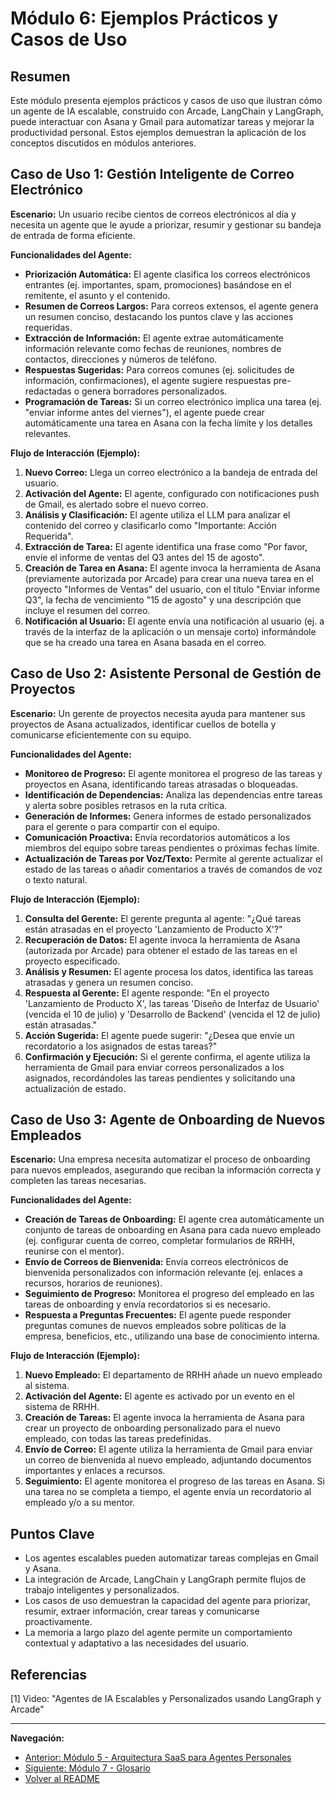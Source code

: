 # Módulo 6: Ejemplos Prácticos y Casos de Uso

## Resumen

Este módulo presenta ejemplos prácticos y casos de uso que ilustran cómo un agente de IA escalable, construido con Arcade, LangChain y LangGraph, puede interactuar con Asana y Gmail para automatizar tareas y mejorar la productividad personal. Estos ejemplos demuestran la aplicación de los conceptos discutidos en módulos anteriores.

## Caso de Uso 1: Gestión Inteligente de Correo Electrónico

**Escenario:** Un usuario recibe cientos de correos electrónicos al día y necesita un agente que le ayude a priorizar, resumir y gestionar su bandeja de entrada de forma eficiente.

**Funcionalidades del Agente:**

*   **Priorización Automática:** El agente clasifica los correos electrónicos entrantes (ej. importantes, spam, promociones) basándose en el remitente, el asunto y el contenido.
*   **Resumen de Correos Largos:** Para correos extensos, el agente genera un resumen conciso, destacando los puntos clave y las acciones requeridas.
*   **Extracción de Información:** El agente extrae automáticamente información relevante como fechas de reuniones, nombres de contactos, direcciones y números de teléfono.
*   **Respuestas Sugeridas:** Para correos comunes (ej. solicitudes de información, confirmaciones), el agente sugiere respuestas pre-redactadas o genera borradores personalizados.
*   **Programación de Tareas:** Si un correo electrónico implica una tarea (ej. "enviar informe antes del viernes"), el agente puede crear automáticamente una tarea en Asana con la fecha límite y los detalles relevantes.

**Flujo de Interacción (Ejemplo):**

1.  **Nuevo Correo:** Llega un correo electrónico a la bandeja de entrada del usuario.
2.  **Activación del Agente:** El agente, configurado con notificaciones push de Gmail, es alertado sobre el nuevo correo.
3.  **Análisis y Clasificación:** El agente utiliza el LLM para analizar el contenido del correo y clasificarlo como "Importante: Acción Requerida".
4.  **Extracción de Tarea:** El agente identifica una frase como "Por favor, envíe el informe de ventas del Q3 antes del 15 de agosto".
5.  **Creación de Tarea en Asana:** El agente invoca la herramienta de Asana (previamente autorizada por Arcade) para crear una nueva tarea en el proyecto "Informes de Ventas" del usuario, con el título "Enviar informe Q3", la fecha de vencimiento "15 de agosto" y una descripción que incluye el resumen del correo.
6.  **Notificación al Usuario:** El agente envía una notificación al usuario (ej. a través de la interfaz de la aplicación o un mensaje corto) informándole que se ha creado una tarea en Asana basada en el correo.

## Caso de Uso 2: Asistente Personal de Gestión de Proyectos

**Escenario:** Un gerente de proyectos necesita ayuda para mantener sus proyectos de Asana actualizados, identificar cuellos de botella y comunicarse eficientemente con su equipo.

**Funcionalidades del Agente:**

*   **Monitoreo de Progreso:** El agente monitorea el progreso de las tareas y proyectos en Asana, identificando tareas atrasadas o bloqueadas.
*   **Identificación de Dependencias:** Analiza las dependencias entre tareas y alerta sobre posibles retrasos en la ruta crítica.
*   **Generación de Informes:** Genera informes de estado personalizados para el gerente o para compartir con el equipo.
*   **Comunicación Proactiva:** Envía recordatorios automáticos a los miembros del equipo sobre tareas pendientes o próximas fechas límite.
*   **Actualización de Tareas por Voz/Texto:** Permite al gerente actualizar el estado de las tareas o añadir comentarios a través de comandos de voz o texto natural.

**Flujo de Interacción (Ejemplo):**

1.  **Consulta del Gerente:** El gerente pregunta al agente: "¿Qué tareas están atrasadas en el proyecto 'Lanzamiento de Producto X'?"
2.  **Recuperación de Datos:** El agente invoca la herramienta de Asana (autorizada por Arcade) para obtener el estado de las tareas en el proyecto especificado.
3.  **Análisis y Resumen:** El agente procesa los datos, identifica las tareas atrasadas y genera un resumen conciso.
4.  **Respuesta al Gerente:** El agente responde: "En el proyecto 'Lanzamiento de Producto X', las tareas 'Diseño de Interfaz de Usuario' (vencida el 10 de julio) y 'Desarrollo de Backend' (vencida el 12 de julio) están atrasadas."
5.  **Acción Sugerida:** El agente puede sugerir: "¿Desea que envíe un recordatorio a los asignados de estas tareas?"
6.  **Confirmación y Ejecución:** Si el gerente confirma, el agente utiliza la herramienta de Gmail para enviar correos personalizados a los asignados, recordándoles las tareas pendientes y solicitando una actualización de estado.

## Caso de Uso 3: Agente de Onboarding de Nuevos Empleados

**Escenario:** Una empresa necesita automatizar el proceso de onboarding para nuevos empleados, asegurando que reciban la información correcta y completen las tareas necesarias.

**Funcionalidades del Agente:**

*   **Creación de Tareas de Onboarding:** El agente crea automáticamente un conjunto de tareas de onboarding en Asana para cada nuevo empleado (ej. configurar cuenta de correo, completar formularios de RRHH, reunirse con el mentor).
*   **Envío de Correos de Bienvenida:** Envía correos electrónicos de bienvenida personalizados con información relevante (ej. enlaces a recursos, horarios de reuniones).
*   **Seguimiento de Progreso:** Monitorea el progreso del empleado en las tareas de onboarding y envía recordatorios si es necesario.
*   **Respuesta a Preguntas Frecuentes:** El agente puede responder preguntas comunes de nuevos empleados sobre políticas de la empresa, beneficios, etc., utilizando una base de conocimiento interna.

**Flujo de Interacción (Ejemplo):**

1.  **Nuevo Empleado:** El departamento de RRHH añade un nuevo empleado al sistema.
2.  **Activación del Agente:** El agente es activado por un evento en el sistema de RRHH.
3.  **Creación de Tareas:** El agente invoca la herramienta de Asana para crear un proyecto de onboarding personalizado para el nuevo empleado, con todas las tareas predefinidas.
4.  **Envío de Correo:** El agente utiliza la herramienta de Gmail para enviar un correo de bienvenida al nuevo empleado, adjuntando documentos importantes y enlaces a recursos.
5.  **Seguimiento:** El agente monitorea el progreso de las tareas en Asana. Si una tarea no se completa a tiempo, el agente envía un recordatorio al empleado y/o a su mentor.

## Puntos Clave

- Los agentes escalables pueden automatizar tareas complejas en Gmail y Asana.
- La integración de Arcade, LangChain y LangGraph permite flujos de trabajo inteligentes y personalizados.
- Los casos de uso demuestran la capacidad del agente para priorizar, resumir, extraer información, crear tareas y comunicarse proactivamente.
- La memoria a largo plazo del agente permite un comportamiento contextual y adaptativo a las necesidades del usuario.

## Referencias

[1] Video: "Agentes de IA Escalables y Personalizados usando LangGraph y Arcade"

---

**Navegación:**
- [Anterior: Módulo 5 - Arquitectura SaaS para Agentes Personales](05_arquitectura_saas.md)
- [Siguiente: Módulo 7 - Glosario](07_glosario.md)
- [Volver al README](README_part2.md)


